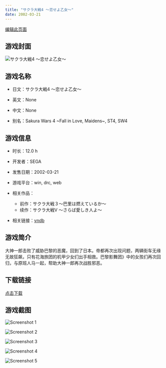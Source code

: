 ```yaml
---
title: "サクラ大戦4 ～恋せよ乙女～"
date: 2002-03-21
---
```

[编辑此页面](https://github.com/ACG-3/ADV3-source/blob/main/source/_posts/%E3%82%B5%E3%82%AF%E3%83%A9%E5%A4%A7%E6%88%A64%20%EF%BD%9E%E6%81%8B%E3%81%9B%E3%82%88%E4%B9%99%E5%A5%B3%EF%BD%9E.md)

## 游戏封面

![サクラ大戦4 ～恋せよ乙女～](https%3A//pan.timero.xyz/onedrive/img_lib_001/%E3%82%B5%E3%82%AF%E3%83%A9%E5%A4%A7%E6%88%A64%20%EF%BD%9E%E6%81%8B%E3%81%9B%E3%82%88%E4%B9%99%E5%A5%B3%EF%BD%9E_cover.avif)


## 游戏名称

- 日文：サクラ大戦4 ～恋せよ乙女～
- 英文：None
- 中文：None

- 别名：Sakura Wars 4 ~Fall in Love, Maidens~, ST4, SW4


## 游戏信息

- 时长：12.0 h
- 开发者：SEGA
- 发售日期：2002-03-21
- 游戏平台：win, drc, web
- 相关作品：
   - 前作：サクラ大戦３～巴里は燃えているか～
   - 续作：サクラ大戦V ～さらば愛しき人よ～

- 相关链接：[vndb](https://vndb.org/v3890)


## 游戏简介

大神一郎击败了威胁巴黎的恶魔，回到了日本。帝都再次出现问题，两辆街车无缘无故狂飙，只有花海旅团的机甲少女们出手相救。巴黎影舞团》中的女孩们再次回归，与原班人马一起，帮助大神一郎再次战胜邪恶。




## 下载链接

[点击下载](https://pan.timero.xyz/onedrive/adv_lib_001/%E3%82%B5%E3%82%AF%E3%83%A9%E5%A4%A7%E6%88%A64%20%EF%BD%9E%E6%81%8B%E3%81%9B%E3%82%88%E4%B9%99%E5%A5%B3%EF%BD%9E)


## 游戏截图


![Screenshot 1](https%3A//pan.timero.xyz/onedrive/img_lib_001/%E3%82%B5%E3%82%AF%E3%83%A9%E5%A4%A7%E6%88%A64%20%EF%BD%9E%E6%81%8B%E3%81%9B%E3%82%88%E4%B9%99%E5%A5%B3%EF%BD%9E_Screenshot_1.avif)

![Screenshot 2](https%3A//pan.timero.xyz/onedrive/img_lib_001/%E3%82%B5%E3%82%AF%E3%83%A9%E5%A4%A7%E6%88%A64%20%EF%BD%9E%E6%81%8B%E3%81%9B%E3%82%88%E4%B9%99%E5%A5%B3%EF%BD%9E_Screenshot_2.avif)

![Screenshot 3](https%3A//pan.timero.xyz/onedrive/img_lib_001/%E3%82%B5%E3%82%AF%E3%83%A9%E5%A4%A7%E6%88%A64%20%EF%BD%9E%E6%81%8B%E3%81%9B%E3%82%88%E4%B9%99%E5%A5%B3%EF%BD%9E_Screenshot_3.avif)

![Screenshot 4](https%3A//pan.timero.xyz/onedrive/img_lib_001/%E3%82%B5%E3%82%AF%E3%83%A9%E5%A4%A7%E6%88%A64%20%EF%BD%9E%E6%81%8B%E3%81%9B%E3%82%88%E4%B9%99%E5%A5%B3%EF%BD%9E_Screenshot_4.avif)

![Screenshot 5](https%3A//pan.timero.xyz/onedrive/img_lib_001/%E3%82%B5%E3%82%AF%E3%83%A9%E5%A4%A7%E6%88%A64%20%EF%BD%9E%E6%81%8B%E3%81%9B%E3%82%88%E4%B9%99%E5%A5%B3%EF%BD%9E_Screenshot_5.avif)

